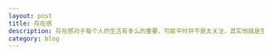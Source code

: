 ```yaml
---
layout: post
title: 存在感
description: 存在感对于每个人的生活有多么的重要，可能平时并不是太关注，其实他就是生活的全部
category: blog
---
```






[WeiboRecom]:    http://weibo.com  "WeiboRecom"
